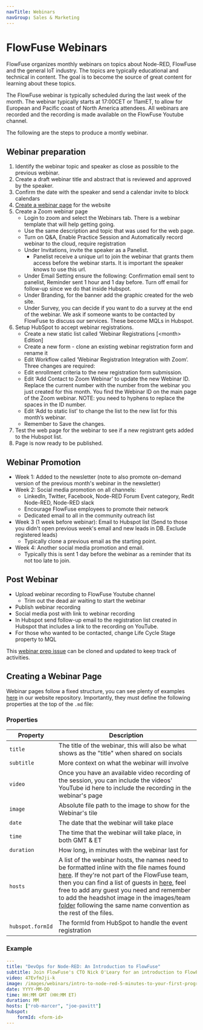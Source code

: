 ```yaml
---
navTitle: Webinars
navGroup: Sales & Marketing
---
```


# FlowFuse Webinars

FlowFuse organizes monthly webinars on topics about Node-RED, FlowFuse and the general IoT industry. The topics are typically educational and technical in content. The goal is to become the source of great content for learning about these topics.

The FlowFuse webinar is typically scheduled during the last week of the month. The webinar typically starts at 17:00CET or 11amET, to allow for European and Pacific coast of North America attendees.  All webinars are recorded and the recording is made available on the FlowFuse Youtube channel.

The following are the steps to produce a montly webinar.

## Webinar preparation

   1. Identify the webinar topic and speaker as close as possible to the previous webinar.
   2. Create a draft webinar title and abstract that is reviewed and approved by the speaker. 
   3. Confirm the date with the speaker and send a calendar invite to block calendars
   4. [Create a webinar page](#creating-a-webinar-page) for the website
   5. Create a Zoom webinar page
        * Login to zoom and select the Webinars tab. There is a webinar template that will help getting going.
        *  Use the same description and topic that was used for the web page. 
        * Turn on Q&A, Enable Practice Session and Automatically record webinar to the cloud, require registration 
        * Under Invitations, invite the speaker as a Panelist.
            - Panelist receive a unique url to join the webinar that grants them access before the webinar starts. It is important the speaker knows to use this url.
        * Under Email Setting ensure the following: Confirmation email sent to panelist, Reminder sent 1 hour and 1 day before.  Turn off email for follow-up since we do that inside Hubspot.
        * Under Branding, for the banner add the graphic created for the web site.
        * Under Survey, you can decide if you want to do a survey at the end of the webinar. We ask if someone wants to be contacted by FlowFuse to discuss our services. These become MQLs in Hubspot.
   6. Setup HubSpot to accept webinar registrations.
        * Create a new static list called ‘Webinar Registrations [&lt;month> Edition]
        * Create a new form - clone an existing webinar registration form and rename it
        * Edit Workflow called ‘Webinar Registration Integration with Zoom’. Three changes are required:
         * Edit enrollment criteria to the new registration form submission. 
         * Edit ‘Add Contact to Zoom Webinar’ to update the new Webinar ID. Replace the current number with the number from the webinar you just created for this month. You find the Webinar ID on the main page of the Zoom webinar. NOTE: you need to  hyphens to replace the spaces in the ID number.
        * Edit ‘Add to static list’ to change the list to the new list for this month’s webinar.
        * Remember to Save the changes.
   8. Test the web page for the webinar to see if a new registrant gets added to the Hubspot list.
   9. Page is now ready to be published.

## Webinar Promotion

* Week 1: Added to the newsletter (note to also promote on-demand version of the previous month's webinar in the newsletter) 
* Week 2: Social media promotion on all channels:
    * LinkedIn, Twitter, Facebook, Node-RED Forum Event category, Redit Node-RED, Node-RED slack
    * Encourage FlowFuse employees to promote their network
    * Dedicated email to all in the community outreach list
* Week 3 (1 week before webinar): Email to Hubspot list (Send to those you didn't open previous week's email and new leads in DB. Exclude registered leads) 
    * Typically clone a previous email as the starting point.
* Week 4: Another social media promotion and email.
    * Typically this is sent 1 day before the webinar as a reminder that its not too late to join.  

## Post Webinar

* Upload webinar recording to FlowFuse Youtube channel
    * Trim out the dead air waiting to start the webinar
* Publish webinar recording
* Social media post with link to webinar recording
* In Hubspot send follow-up email to the registration list created in Hubspot that includes a link to the recording on YouTube.
* For those who wanted to be contacted, change Life Cycle Stage property to MQL 

This [webinar prep issue](https://github.com/FlowFuse/customer/issues/271) can be cloned and updated to keep track of activities.

## Creating a Webinar Page

Webinar pages follow a fixed structure, you can see plenty of examples [here](https://github.com/FlowFuse/website/tree/main/src/webinars) in our website repository. Importantly, they must define the following properties at the top of the `.md` file:

### Properties

| Property | Description
|-|-|
| `title` | The title of the webinar, this will also be what shows as the "title" when shared on socials
| `subtitle` | More context on what the webinar will involve
| `video` | Once you have an available video recording of the session, you can include the videos' YouTube id here to include the recording in the webinar's page
| `image` | Absolute file path to the image to show for the Webinar's tile
| `date` | The date that the webinar will take place
| `time` | The time that the webinar will take place, in both GMT & ET
| `duration` | How long, in minutes with the webinar last for
| `hosts` | A list of the webinar hosts, the names need to be formatted inline with the file names found [here](https://github.com/FlowFuse/website/tree/main/src/_data/team). If they're not part of the FlowFuse team, then you can find a list of guests in [here](https://github.com/FlowFuse/website/tree/main/src/_data/guests), feel free to add any guest you need and remember to add the headshot image in the images/team [folder](https://github.com/FlowFuse/website/tree/main/src/images/team) following the same name convention as the rest of the files.
| `hubspot.formId` | The formId from HubSpot to handle the event registration

### Example

```yml
---
title: "DevOps for Node-RED: An Introduction to FlowFuse"
subtitle: Join FlowFuse's CTO Nick O'Leary for an introduction to FlowFuse and how it provides DevOps for Node-RED.
video: 47EvfmJji-k
image: /images/webinars/intro-to-node-red-5-minutes-to-your-first-program-webinar-feb-2023.jpg
date: YYYY-MM-DD
time: HH:MM GMT (HH:MM ET) 
duration: MM
hosts: ["rob-marcer", "joe-pavitt"]
hubspot:
    formId: <form-id>
---
```
